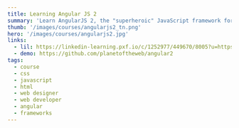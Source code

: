 ```yaml
---
title: Learning Angular JS 2
summary: 'Learn AngularJS 2, the "superheroic" JavaScript framework for building single-page mobile and web applications fast. Find out how to use AngularJS templates, create components, and work with events.'
thumb: '/images/courses/angularjs2_tn.png'
hero: '/images/courses/angularjs2.jpg'
links:
  - lil: https://linkedin-learning.pxf.io/c/1252977/449670/8005?u=https%3A%2F%2Fwww.linkedin.com%2Flearning%2Flearning-angularjs-2
  - demo: https://github.com/planetoftheweb/angular2
tags:
  - course
  - css
  - javascript
  - html
  - web designer
  - web developer
  - angular
  - frameworks
---
```

